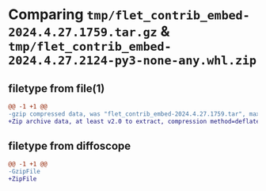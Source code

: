 # Comparing `tmp/flet_contrib_embed-2024.4.27.1759.tar.gz` & `tmp/flet_contrib_embed-2024.4.27.2124-py3-none-any.whl.zip`

## filetype from file(1)

```diff
@@ -1 +1 @@
-gzip compressed data, was "flet_contrib_embed-2024.4.27.1759.tar", max compression
+Zip archive data, at least v2.0 to extract, compression method=deflate
```

## filetype from diffoscope

```diff
@@ -1 +1 @@
-GzipFile
+ZipFile
```

